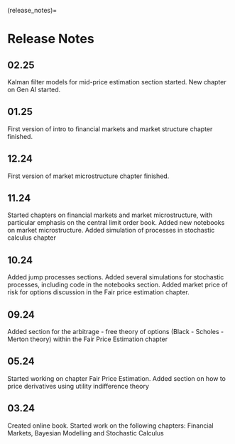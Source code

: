 (release_notes)=

# Release Notes

## 02.25
Kalman filter models for mid-price estimation section started. New chapter on Gen AI started.

## 01.25
First version of intro to financial markets and market structure chapter finished.

## 12.24
First version of market microstructure chapter finished.

## 11.24 
Started chapters on financial markets and market microstructure, with particular emphasis on the central limit order book. Added new notebooks on market microstructure. Added simulation of processes in stochastic calculus chapter

## 10.24
Added jump processes sections. Added several simulations for stochastic processes, including code in the notebooks section. Added market price of risk for options discussion in the Fair price estimation chapter.

## 09.24
Added section for the arbitrage - free theory of options (Black - Scholes - Merton theory) within the Fair Price Estimation chapter

## 05.24
Started working on chapter Fair Price Estimation. Added section on how to price derivatives using utility indifference theory

## 03.24
Created online book. Started work on the following chapters: Financial Markets, Bayesian Modelling and Stochastic Calculus





